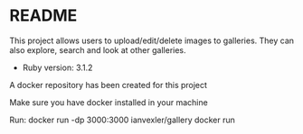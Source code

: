 # README

This project allows users to upload/edit/delete images to galleries. They can also explore, search and look at other galleries. 

* Ruby version: 3.1.2

A docker repository has been created for this project

Make sure you have docker installed in your machine

Run:
docker run -dp 3000:3000 ianvexler/gallery
docker run <image>
    